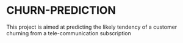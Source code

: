 # CHURN-PREDICTION
This project is aimed at predicting the likely tendency of a customer churning from a tele-communication subscription
